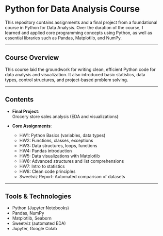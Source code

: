 # Python for Data Analysis Course

This repository contains assignments and a final project from a foundational course in Python for Data Analysis. Over the duration of the course, I learned and applied core programming concepts using Python, as well as essential libraries such as Pandas, Matplotlib, and NumPy.

---

## Course Overview

This course laid the groundwork for writing clean, efficient Python code for data analysis and visualization. It also introduced basic statistics, data types, control structures, and project-based problem solving.

---

## Contents

- **Final Project**:  
  Grocery store sales analysis (EDA and visualizations)

- **Core Assignments**:
  - HW1: Python Basics (variables, data types)
  - HW2: Functions, classes, exceptions
  - HW3: Data structures, loops, functions
  - HW4: Pandas introduction
  - HW5: Data visualizations with Matplotlib
  - HW6: Advanced structures and list comprehensions
  - HW7: Intro to statistics
  - HW8: Clean code principles
  - Sweetviz Report: Automated comparison of datasets

---

## Tools & Technologies

- Python (Jupyter Notebooks)
- Pandas, NumPy
- Matplotlib, Seaborn
- Sweetviz (automated EDA)
- Jupyter, Google Colab
